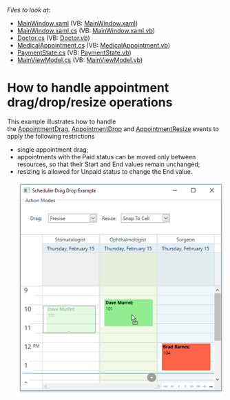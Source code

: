 <!-- default file list -->
*Files to look at*:

* [MainWindow.xaml](./CS/SchedulerDragDropResizeExample/MainWindow.xaml) (VB: [MainWindow.xaml](./VB/SchedulerDragDropResizeExample/MainWindow.xaml))
* [MainWindow.xaml.cs](./CS/SchedulerDragDropResizeExample/MainWindow.xaml.cs) (VB: [MainWindow.xaml.vb](./VB/SchedulerDragDropResizeExample/MainWindow.xaml.vb))
* [Doctor.cs](./CS/SchedulerDragDropResizeExample/Models/Doctor.cs) (VB: [Doctor.vb](./VB/SchedulerDragDropResizeExample/Models/Doctor.vb))
* [MedicalAppointment.cs](./CS/SchedulerDragDropResizeExample/Models/MedicalAppointment.cs) (VB: [MedicalAppointment.vb](./VB/SchedulerDragDropResizeExample/Models/MedicalAppointment.vb))
* [PaymentState.cs](./CS/SchedulerDragDropResizeExample/Models/PaymentState.cs) (VB: [PaymentState.vb](./VB/SchedulerDragDropResizeExample/Models/PaymentState.vb))
* [MainViewModel.cs](./CS/SchedulerDragDropResizeExample/ViewModel/MainViewModel.cs) (VB: [MainViewModel.vb](./VB/SchedulerDragDropResizeExample/ViewModel/MainViewModel.vb))
<!-- default file list end -->
# How to handle appointment drag/drop/resize operations


This example illustrates how to handle the <a href="http://help.devexpress.com/#WPF/DevExpressXpfSchedulingSchedulerControl_AppointmentDragtopic">AppointmentDrag</a>, <a href="http://help.devexpress.com/#WPF/DevExpressXpfSchedulingSchedulerControl_AppointmentDroptopic">AppointmentDrop</a> and <a href="http://help.devexpress.com/#WPF/DevExpressXpfSchedulingSchedulerControl_AppointmentResizetopic">AppointmentResize</a> events to apply the following restrictions

* single appointment drag;
* appointments with the Paid status can be moved only between resources, so that their Start and End values remain unchanged;
* resizing is allowed for Unpaid status to change the End value.<br><br><img src="https://raw.githubusercontent.com/DevExpress-Examples/how-to-handle-appointment-drag-drop-resize-operations-t605963/17.2.3+/media/6c8e0768-1495-4642-810f-7d88747475d7.png"><br><br>

<br/>


